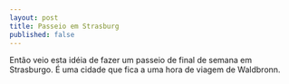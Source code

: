 ```yaml
---
layout: post
title: Passeio em Strasburg
published: false
---
```


Então veio esta idéia de fazer um passeio de final de semana em Strasburgo. É uma cidade que fica a uma hora de viagem de Waldbronn.

